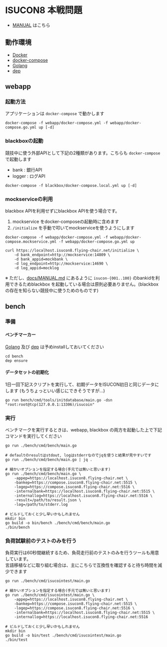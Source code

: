 # ISUCON8 本戦問題

- [MANUAL](docs/MANUAL.md) はこちら

## 動作環境

- [Docker](https://www.docker.com/)
- [docker-compose](https://docs.docker.com/compose/)
- [Golang](https://golang.org/)
- [dep](https://golang.github.io/dep/docs/installation.html)

## webapp

### 起動方法

アプリケーションは `docker-compose` で動かします

```
docker-compose -f webapp/docker-compose.yml -f webapp/docker-compose.go.yml up [-d]
```


### blackboxの起動

競技中に使う外部APIとして下記の2種類があります。こちらも `docker-compose` で起動します

- bank   : 銀行API
- logger : ログAPI

```
docker-compose -f blackbox/docker-compose.local.yml up [-d]
```


### mockserviceの利用

blackbox APIを利用せずにblackbox APIを使う場合です。

1. mockservice をdocker-composeの起動時に含めます
2. `/initialize` を手動で叩いてmockserviceを使うようにします

```
docker-compose -f webapp/docker-compose.yml -f webapp/docker-compose.mockservice.yml -f webapp/docker-compose.go.yml up

curl https://localhost.isucon8.flying-chair.net/initialize \
    -d bank_endpoint=http://mockservice:14809 \
    -d bank_appid=mockbank \
    -d log_endpoint=http://mockservice:14690 \
    -d log_appid=mocklog
```

※ ただし、[docs/MANUAL.md](docs/MANUAL.md) にあるように `isucon-{001..100}` のbankidを利用できるためblackbox を起動している場合は原則必要ありません。(blackboxの存在を知らない競技中に使うためのものです)


## bench

### 準備

#### ベンチマーカー

[Golang](https://golang.org/) 及び [dep](https://golang.github.io/dep/docs/installation.html) は予めinstallしておいてください

```
cd bench
dep ensure
```

#### データセットの初期化

1日一回下記スクリプトを実行して、初期データをISUCON初日と同じデータにします
(もうちょっといい感じにできそうですが...)

```
go run bench/cmd/tools/initdatabase/main.go -dsn "root:root@tcp(127.0.0.1:13306)/isucoin"
```

### 実行

ベンチマークを実行するときは、webapp, blackbox の両方を起動した上で下記コマンドを実行してください

```
go run ./bench/cmd/bench/main.go

# defaultのresultはstdout, logはstderrなのでjqを使うと結果が見やすいです
go run ./bench/cmd/bench/main.go | jq .

# 細かいオプションを指定する場合(手元では無いと思います)
go run ./bench/cmd/bench/main.go \
    -appep=https://localhost.isucon8.flying-chair.net \
    -bankep=https://compose.isucon8.flying-chair.net:5515 \
    -logep=https://compose.isucon8.flying-chair.net:5516 \
    -internalbank=https://localhost.isucon8.flying-chair.net:5515 \
    -internallog=https://localhost.isucon8.flying-chair.net:5516 \
    -result=/path/to/result.json \
    -log=/path/to/stderr.log

# ビルドしておくと少し早いかもしれません
mkdir bin
go build -o bin/bench ./bench/cmd/bench/main.go
./bin/bench
```

### 負荷試験前のテストのみを行う

負荷実行は60秒間継続するため、負荷走行前のテストのみを行うツールも用意しています。  
言語移植などに取り組む場合は、主にこちらで互換性を確認すると待ち時間を減少できます


```
go run ./bench/cmd/isucointest/main.go

# 細かいオプションを指定する場合(手元では無いと思います)
go run ./bench/cmd/isucointest/main.go \
    -appep=https://localhost.isucon8.flying-chair.net \
    -bankep=https://compose.isucon8.flying-chair.net:5515 \
    -logep=https://compose.isucon8.flying-chair.net:5516 \
    -internalbank=https://localhost.isucon8.flying-chair.net:5515 \
    -internallog=https://localhost.isucon8.flying-chair.net:5516

# ビルドしておくと少し早いかもしれません
mkdir bin
go build -o bin/test ./bench/cmd/isucointest/main.go
./bin/test
```
